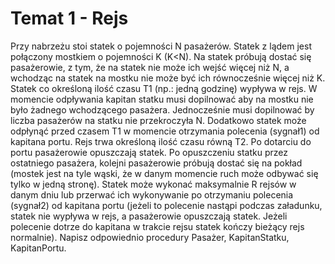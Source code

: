 # Temat 1 - Rejs
Przy nabrzeżu stoi statek o pojemności N pasażerów. Statek z lądem jest połączony mostkiem o pojemności K (K<N). Na statek próbują dostać się pasażerowie, z tym, że na statek nie może ich wejść więcej niż N, a wchodząc na statek na mostku nie może być ich równocześnie więcej niż K. Statek co określoną ilość czasu T1 (np.: jedną godzinę) wypływa w rejs. W momencie odpływania kapitan statku musi dopilnować aby na mostku nie było żadnego wchodzącego pasażera. Jednocześnie musi dopilnować by liczba pasażerów na statku nie przekroczyła N. Dodatkowo statek może odpłynąć przed czasem T1 w momencie otrzymania polecenia (sygnał1) od kapitana portu. Rejs trwa określoną ilość czasu równą T2. Po dotarciu do portu pasażerowie opuszczają statek. Po opuszczeniu statku przez ostatniego pasażera, kolejni pasażerowie próbują dostać się na pokład (mostek jest na tyle wąski, że w danym momencie ruch może odbywać się tylko w jedną stronę). Statek może wykonać maksymalnie R rejsów w danym dniu lub przerwać ich wykonywanie po otrzymaniu polecenia (sygnał2) od kapitana portu (jeżeli to polecenie nastąpi podczas załadunku, statek nie wypływa w rejs, a pasażerowie opuszczają statek. Jeżeli polecenie dotrze do kapitana w trakcie rejsu statek kończy bieżący rejs normalnie).
Napisz odpowiednio procedury Pasażer, KapitanStatku, KapitanPortu.
